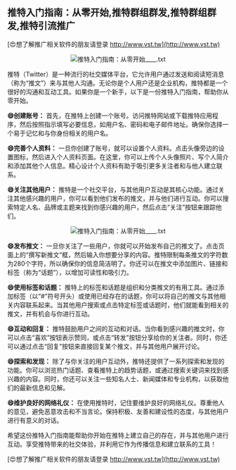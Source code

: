 ## **推特入门指南：从零开始,推特群组群发,推特群组群发,推特引流推广**

[😍想了解推广相关软件的朋友请登录 http://www.vst.tw](http://www.vst.tw)

 <center><img src="https://vst.tw/MP4/tuiguang/png/2.png" alt="推特入门指南：从零开始____.txt"></center>

推特（Twitter）是一种流行的社交媒体平台，它允许用户通过发送和阅读短消息（称为“推文”）来与其他人沟通。无论你是个人用户还是企业机构，推特都是一个很好的沟通和互动工具。如果你是一个新手，以下是一份推特入门指南，帮助你从零开始。

**😄创建账号：**
首先，在推特上创建一个账号。访问推特网站或下载推特应用程序，然后按照指示填写必要信息，如用户名、密码和电子邮件地址。确保你选择一个易于记忆和与你身份相关的用户名。

**😄完善个人资料：**
一旦你创建了账号，就可以设置个人资料。点击头像旁边的设置图标，然后进入个人资料页面。在这里，你可以上传个人头像照片、写个人简介和添加其他个人信息。精心设计个人资料有助于吸引更多关注者和与他人建立联系。

**😄关注其他用户：**
推特是一个社交平台，与其他用户互动是其核心功能。通过关注其他感兴趣的用户，你可以看到他们发布的推文，并与他们进行互动。你可以搜索特定人名、品牌或主题来找到你感兴趣的用户，然后点击“关注”按钮来跟踪他们。

 <center><img src="https://vst.tw/MP4/tuiguang/png/2.png" alt="推特入门指南：从零开始____.txt"></center>

**😄发布推文：**
一旦你关注了一些用户，你就可以开始发布自己的推文了。点击页面上的“撰写新推文”框，然后输入你想要分享的内容。推特限制每条推文的字符数为280个字符，所以确保你的信息简洁明了。你还可以在推文中添加图片、链接和标签（称为“话题”），以增加可读性和吸引力。

**😄使用标签和话题：**
推特上的标签和话题是组织和分类推文的有用工具。通过添加标签（以“#”符号开头）或使用已经存在的话题，你可以将自己的推文与其他相关内容联系起来。当其他用户搜索或点击特定标签或话题时，他们就能看到相关的推文，并有机会与你进行互动。

**😄互动和回复：**
推特鼓励用户之间的互动和对话。当你看到感兴趣的推文时，你可以点击“喜欢”按钮表示赞同，或点击“转发”按钮分享给你的关注者。同时，你还可以通过点击“回复”按钮来直接回复某个推文，并与其他用户展开讨论。

**😄探索和发现：**
除了与你关注的用户互动外，推特还提供了一系列探索和发现的功能。你可以浏览热门话题、查看推特上的趋势话题，或通过搜索关键词来找到感兴趣的内容。同时，你还可以关注一些知名人士、新闻媒体和专业机构，以获取他们的最新信息和见解。

**😄维护良好的网络礼仪：**
在使用推特时，记住要维护良好的网络礼仪。尊重他人的意见，避免恶意攻击和不当言论。保持积极、友善和建设性的态度，与其他用户进行有意义的对话。

希望这份推特入门指南能帮助你开始在推特上建立自己的存在，并与其他用户进行互动。享受推特带来的社交体验，并利用它作为传播信息和建立联系的工具！

[😍想了解推广相关软件的朋友请登录 http://www.vst.tw](http://www.vst.tw)



